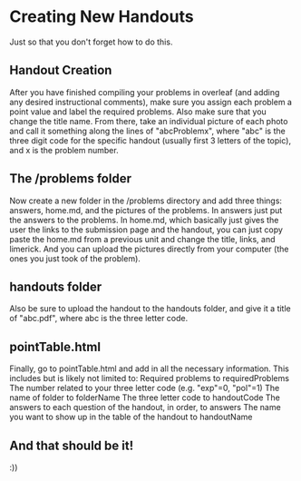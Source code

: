 # Creating New Handouts

Just so that you don't forget how to do this.

## Handout Creation

After you have finished compiling your problems in overleaf (and adding any desired instructional comments), make sure you assign each problem a point value and label the required problems. Also make sure that you change the title name. From there, take an individual picture of each photo and call it something along the lines of "abcProblemx", where "abc" is the three digit code for the specific handout (usually first 3 letters of the topic), and x is the problem number.

## The /problems folder

Now create a new folder in the /problems directory and add three things: answers, home.md, and the pictures of the problems.
In answers just put the answers to the problems.
In home.md, which basically just gives the user the links to the submission page and the handout, you can just copy paste the home.md from a previous unit and change the title, links, and limerick.
And you can upload the pictures directly from your computer (the ones you just took of the problem).

## handouts folder

Also be sure to upload the handout to the handouts folder, and give it a title of "abc.pdf", where abc is the three letter code.

## pointTable.html

Finally, go to pointTable.html and add in all the necessary information. This includes but is likely not limited to:
Required problems to requiredProblems
The number related to your three letter code (e.g. "exp"=0, "pol"=1)
The name of folder to folderName
The three letter code to handoutCode
The answers to each question of the handout, in order, to answers
The name you want to show up in the table of the handout to handoutName

## And that should be it!
:))

